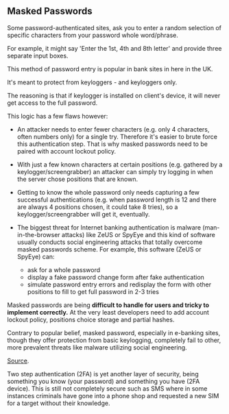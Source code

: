 ## Masked Passwords

Some password-authenticated sites, ask you to enter a random selection
of specific characters from your password whole word/phrase.

For example, it might say 'Enter the 1st, 4th and 8th letter' and
provide three separate input boxes.

This method of password entry is popular in bank sites in here in the
UK.

It's meant to protect from keyloggers - and keyloggers only.

The reasoning is that if keylogger is installed on client's device, it
will never get access to the full password.

This logic has a few flaws however:

- An attacker needs to enter fewer characters (e.g. only 4 characters,
  often numbers only) for a single try. Therefore it's easier to brute
  force this authentication step. That is why masked passwords need to
  be paired with account lockout policy.

- With just a few known characters at certain positions (e.g. gathered
  by a keylogger/screengrabber) an attacker can simply try logging in
  when the server chose positions that are known.

- Getting to know the whole password only needs capturing a few
  successful authentications (e.g. when password length is 12 and
  there are always 4 positions chosen, it could take 8 tries), so a
  keylogger/screengrabber will get it, eventually.

- The biggest threat for Internet banking authentication is malware
  (man-in-the-browser attacks) like ZeUS or SpyEye and this kind of
  software usually conducts social engineering attacks that totally
  overcome masked passwords scheme. For example, this software (ZeUS
  or SpyEye) can:

  - ask for a whole password
  - display a fake password change form after fake authentication
  - simulate password entry errors and redisplay the form with other
    positions to fill to get full password in 2-3 tries

Masked passwords are being **difficult to handle for users and tricky
to implement correctly.** At the very least developers need to add
account lockout policy, positions choice storage and partial hashes.

Contrary to popular belief, masked password, especially in e-banking
sites, though they offer protection from basic keylogging, completely
fail to other, more prevalent threats like malware utilizing social
engineering.

[Source].

Two step authentication (2FA) is yet another layer of security, being
something you know (your password) and something you have (2FA
device). This is still not completely secure such as SMS where in some
instances criminals have gone into a phone shop and requested a new
SIM for a target without their knowledge.

<!-- Links -->

[source]:
	https://security.stackexchange.com/questions/7467/how-secure-is-asking-for-specific-characters-of-passwords-instead-of-the-entire
